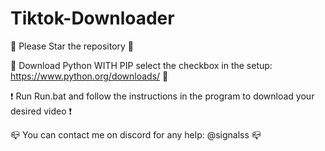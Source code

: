 # Tiktok-Downloader
🌟 Please Star the repository 🌟

📩 Download Python WITH PIP select the checkbox in the setup: https://www.python.org/downloads/ 📩

❗ Run Run.bat and follow the instructions in the program to download your desired video ❗

📪 You can contact me on discord for any help: @signalss 📪
